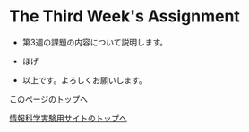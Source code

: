 # The Third Week's Assignment

- 第3週の課題の内容について説明します。

- ほげ

- 以上です。よろしくお願いします。

[このページのトップへ](#)

[情報科学実験用サイトのトップへ](https://stl-apu.github.io/laboratory_experiments/)